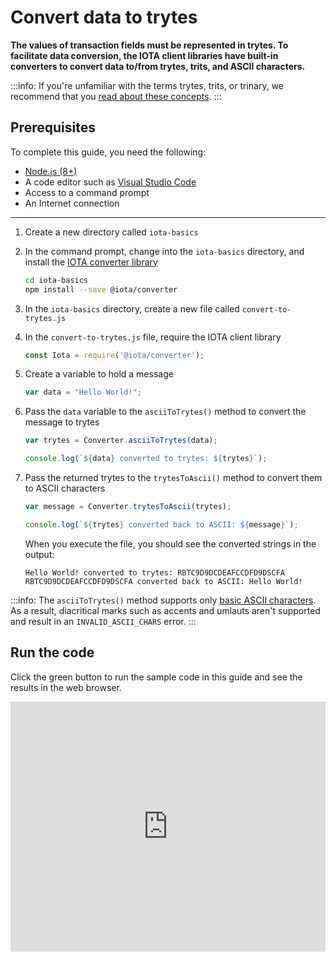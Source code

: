 # Convert data to trytes

**The values of transaction fields must be represented in trytes. To facilitate data conversion, the IOTA client libraries have built-in converters to convert data to/from trytes, trits, and ASCII characters.**

:::info:
If you're unfamiliar with the terms trytes, trits, or trinary, we recommend that you [read about these concepts](../concepts/trinary.md).
:::

## Prerequisites

To complete this guide, you need the following:

* [Node.js (8+)](https://nodejs.org/en/)
* A code editor such as [Visual Studio Code](https://code.visualstudio.com/Download)
* Access to a command prompt
* An Internet connection

---

1. Create a new directory called `iota-basics`

2. In the command prompt, change into the `iota-basics` directory, and install the [IOTA converter library](https://github.com/iotaledger/iota.js/tree/next/packages/converter)

    ```bash
    cd iota-basics
    npm install --save @iota/converter
    ```

3. In the `iota-basics` directory, create a new file called `convert-to-trytes.js`

4. In the `convert-to-trytes.js` file, require the IOTA client library

    ```js
    const Iota = require('@iota/converter');
    ```

5. Create a variable to hold a message

    ```js
    var data = "Hello World!";
    ```

6. Pass the `data` variable to the `asciiToTrytes()` method to convert the message to trytes

    ```js
    var trytes = Converter.asciiToTrytes(data);

    console.log(`${data} converted to trytes: ${trytes}`);
    ```

7. Pass the returned trytes to the `trytesToAscii()` method to convert them to ASCII characters

    ```js
    var message = Converter.trytesToAscii(trytes);

    console.log(`${trytes} converted back to ASCII: ${message}`);
    ```
    
    When you execute the file, you should see the converted strings in the output:

    ```console
    Hello World! converted to trytes: RBTC9D9DCDEAFCCDFD9DSCFA
    RBTC9D9DCDEAFCCDFD9DSCFA converted back to ASCII: Hello World!
    ```

:::info:
The `asciiToTrytes()` method supports only [basic ASCII characters](https://en.wikipedia.org/wiki/ASCII#Printable_characters). As a result, diacritical marks such as accents and umlauts aren't supported and result in an `INVALID_ASCII_CHARS` error.
:::

## Run the code

Click the green button to run the sample code in this guide and see the results in the web browser.

<iframe height="400px" width="100%" src="https://repl.it/@jake91/Convert-data-to-trytes?lite=true" scrolling="no" frameborder="no" allowtransparency="true" allowfullscreen="true" sandbox="allow-forms allow-pointer-lock allow-popups allow-same-origin allow-scripts allow-modals"></iframe>
